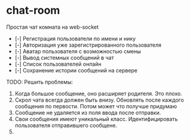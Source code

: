 # chat-room

Простая чат комната на web-socket
- [-] Регистрация пользователи по имени и нику
- [-] Авторизация уже зарегистрированного пользователя
- [-] Аватар пользователя с возможностью смены
- [-] Вывод системных сообщений в чат
- [-] Список пользователей онлайн
- [-] Сохранение истории сообщений на сервере


TODO: Решить проблемы: 
1. Когда большое сообщение, оно расширяет родителя. Это плохо.
2. Скрол чата всегда должен быть внизу. Обновлять после каждого сообщения по первости. Потом может что получше придумаю
3. Сообщение не удаляется из поля ввода после отправки.
4. Свои сообщения имеют уникальный класс. Идентифицировать пользователя отправившего сообщене. 
5. 